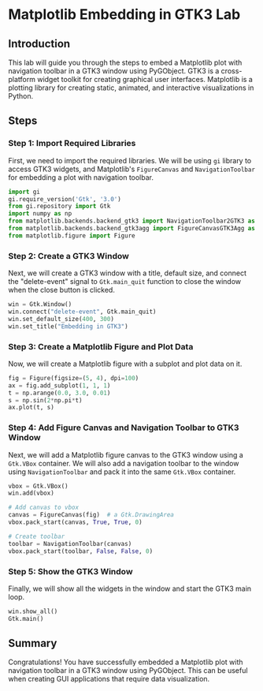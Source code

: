 # Matplotlib Embedding in GTK3 Lab

## Introduction

This lab will guide you through the steps to embed a Matplotlib plot with navigation toolbar in a GTK3 window using PyGObject. GTK3 is a cross-platform widget toolkit for creating graphical user interfaces. Matplotlib is a plotting library for creating static, animated, and interactive visualizations in Python.

## Steps

### Step 1: Import Required Libraries

First, we need to import the required libraries. We will be using `gi` library to access GTK3 widgets, and Matplotlib's `FigureCanvas` and `NavigationToolbar` for embedding a plot with navigation toolbar.

```python
import gi
gi.require_version('Gtk', '3.0')
from gi.repository import Gtk
import numpy as np
from matplotlib.backends.backend_gtk3 import NavigationToolbar2GTK3 as NavigationToolbar
from matplotlib.backends.backend_gtk3agg import FigureCanvasGTK3Agg as FigureCanvas
from matplotlib.figure import Figure
```

### Step 2: Create a GTK3 Window

Next, we will create a GTK3 window with a title, default size, and connect the "delete-event" signal to `Gtk.main_quit` function to close the window when the close button is clicked.

```python
win = Gtk.Window()
win.connect("delete-event", Gtk.main_quit)
win.set_default_size(400, 300)
win.set_title("Embedding in GTK3")
```

### Step 3: Create a Matplotlib Figure and Plot Data

Now, we will create a Matplotlib figure with a subplot and plot data on it.

```python
fig = Figure(figsize=(5, 4), dpi=100)
ax = fig.add_subplot(1, 1, 1)
t = np.arange(0.0, 3.0, 0.01)
s = np.sin(2*np.pi*t)
ax.plot(t, s)
```

### Step 4: Add Figure Canvas and Navigation Toolbar to GTK3 Window

Next, we will add a Matplotlib figure canvas to the GTK3 window using a `Gtk.VBox` container. We will also add a navigation toolbar to the window using `NavigationToolbar` and pack it into the same `Gtk.VBox` container.

```python
vbox = Gtk.VBox()
win.add(vbox)

# Add canvas to vbox
canvas = FigureCanvas(fig)  # a Gtk.DrawingArea
vbox.pack_start(canvas, True, True, 0)

# Create toolbar
toolbar = NavigationToolbar(canvas)
vbox.pack_start(toolbar, False, False, 0)
```

### Step 5: Show the GTK3 Window

Finally, we will show all the widgets in the window and start the GTK3 main loop.

```python
win.show_all()
Gtk.main()
```

## Summary

Congratulations! You have successfully embedded a Matplotlib plot with navigation toolbar in a GTK3 window using PyGObject. This can be useful when creating GUI applications that require data visualization.
